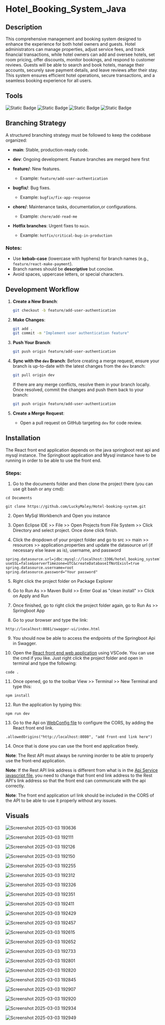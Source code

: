 # Hotel_Booking_System_Java



## Description
This comprehensive management and booking system designed to enhance the experience for both hotel owners and guests. Hotel administrators can manage properties, adjust service fees, and track financial transactions, while hotel owners can add and oversee hotels, set room pricing, offer discounts, monitor bookings, and respond to customer reviews. Guests will be able to search and book hotels, manage their accounts, securely save payment details, and leave reviews after their stay. This system ensures efficient hotel operations, secure transactions, and a seamless booking experience for all users.

## Tools
![Static Badge](https://img.shields.io/badge/VScode-1.97.0%20or%20later-yellow) ![Static Badge](https://img.shields.io/badge/MySQL-v8.0.36%20or%20later-red) ![Static Badge](https://img.shields.io/badge/Eclipse%20IDE-4.33.0%20or%20later-green) ![Static Badge](https://img.shields.io/badge/Springboot%20-3.3.4%20or%20later-orange)

## Branching Strategy

A structured branching strategy must be followed to keep the codebase organized:

- **main**: Stable, production-ready code.
- **dev**: Ongoing development. Feature branches are merged here first

- **feature/**: New features.
  - Example: `feature/add-user-authentication`
- **bugfix/**: Bug fixes.
  - Example: `bugfix/fix-app-response`
- **chore/**: Maintenance tasks, documentation,or configurations.
  - Example: `chore/add-read-me`
- **Hotfix branches**: Urgent fixes to `main`.
   - Example: `hotfix/critical-bug-in-production`

### Notes:
- Use **kebab-case** (lowercase with hyphens) for branch names (e.g., `feature/react-make-payment`).
- Branch names should be **descriptive** but concise.
- Avoid spaces, uppercase letters, or special characters.

## Development Workflow

1. **Create a New Branch**:
   ```bash
   git checkout -b feature/add-user-authentication
   ```

2. **Make Changes**:
   ```bash
   git add .
   git commit -m "Implement user authentication feature"
   ```

3. **Push Your Branch**:
   ```bash
   git push origin feature/add-user-authentication
   ```

4. **Sync with the `dev` Branch**:
   Before creating a merge request, ensure your branch is up-to-date with the latest changes from the `dev` branch:
   ```bash
   git pull origin dev
   ```
   If there are any merge conflicts, resolve them in your branch locally. Once resolved, commit the changes and push them back to your branch:
   
   ```bash
   git push origin feature/add-user-authentication
   ```

5. **Create a Merge Request**:
   - Open a pull request on GitHub targeting `dev` for code review.

## Installation
The React front end application depends on the java springboot rest api and mysql instance. The Springboot application and Mysql instance have to be running in order to be able to use the front end.

### Steps:
1. Go to the documents folder and then clone the project there (you can use git bash or any cmd):
```
cd Documents
```
```
git clone https://github.com/LuckyMaley/Hotel-booking-system.git
```

2. Open MySql Workbench and Open you instance

3. Open Eclipse IDE >> File >> Open Projects from File System >> Click Directory and select project. Once done click finish.

4. Click the dropdown of your project folder and go to src >> main >> resources >> application.properties and update the datasource url (if necessary else leave as is), username, and password
```
spring.datasource.url=jdbc:mysql://localhost:3306/hotel_booking_system?useSSL=false&serverTimezone=UTC&createDatabaseIfNotExist=true
spring.datasource.username=root
spring.datasource.password="Your password"
```

5. Right click the project folder on Package Explorer

6. Go to Run As >> Maven Build >> Enter Goal as "clean install" >> Click on Apply and Run

7. Once finished, go to right click the project folder again, go to Run As >> Springboot App

8. Go to your browser and type the link:
```
http://localhost:8081/swagger-ui/index.html
```

9. You should now be able to access the endpoints of the Springboot Api in Swagger.

10. Open the [React front end web application](/react-hotel-booking-system) using VSCode. You can use the cmd if you like. Just right click the project folder and open in terminal and type the following:
```
code .
```

11. Once opened, go to the toolbar View >> Terminal >> New Terminal and type this:
```
npm install
```

12. Run the application by typing this:
```
npm run dev
```

13. Go to the Api on [WebConfig file](/hotel-booking-system/src/main/java/com/hotel/booking/system/api/security/config/WebConfig.java) to configure the CORS, by adding the React front end link.
```
.allowedOrigins("http://localhost:8080", "add front-end link here")
```

14. Once that is done you can use the front end application freely.

**Note**: The Rest API must always be running inorder to be able to properly use the front-end application.

**Note**: If the Rest API link address is different from what is in the [Api Service javascript file](/react-hotel-booking-system/src/components/services/ApiService.js), you need to change that front end link address to the Rest API's link address so that the front end can communicate with the api correctly.

**Note**: The front end application url link should be included in the CORS of the API to be able to use it properly without any issues.

## Visuals
![Screenshot 2025-03-03 193636](https://github.com/user-attachments/assets/ce77bcda-8178-488b-804d-f5f805faf571)

![Screenshot 2025-03-03 192111](https://github.com/user-attachments/assets/d92b3b51-837c-4f36-a018-9b1bdaa107ef)

![Screenshot 2025-03-03 192126](https://github.com/user-attachments/assets/90b3eec0-598c-40db-9101-73f910f0af12)

![Screenshot 2025-03-03 192150](https://github.com/user-attachments/assets/83907176-71db-42b4-8c0e-3d87187d2977)

![Screenshot 2025-03-03 192255](https://github.com/user-attachments/assets/200efc8e-57d0-4e70-b9b8-339474c99459)

![Screenshot 2025-03-03 192312](https://github.com/user-attachments/assets/3f12d6d1-e82e-4271-a0e9-3792117afa64)

![Screenshot 2025-03-03 192326](https://github.com/user-attachments/assets/2859eef5-6730-4abe-9a75-1659f0f1e03e)

![Screenshot 2025-03-03 192351](https://github.com/user-attachments/assets/9cfad7a1-a826-4b71-9c42-0f3013e69185)

![Screenshot 2025-03-03 192411](https://github.com/user-attachments/assets/32fa191c-43a5-40bc-933a-482137231449)

![Screenshot 2025-03-03 192429](https://github.com/user-attachments/assets/9cffe2ed-e30f-4c9f-9c91-d644a006037a)

![Screenshot 2025-03-03 192457](https://github.com/user-attachments/assets/726ce262-daf7-4d90-90c9-a429fc7bcdef)

![Screenshot 2025-03-03 192615](https://github.com/user-attachments/assets/90b7b199-29e8-40ef-8207-cf075488ce4d)

![Screenshot 2025-03-03 192652](https://github.com/user-attachments/assets/8ee6717d-05b9-498d-89f5-91b8370d2e24)

![Screenshot 2025-03-03 192733](https://github.com/user-attachments/assets/330988ac-ed29-4c4e-b4d9-7ff1c5c9cd4d)

![Screenshot 2025-03-03 192801](https://github.com/user-attachments/assets/bc10e00d-9b53-46e7-bd8a-a735829673aa)

![Screenshot 2025-03-03 192820](https://github.com/user-attachments/assets/81242faa-192a-4376-96d3-1c1030068bfc)

![Screenshot 2025-03-03 192845](https://github.com/user-attachments/assets/13b4da22-af06-453e-ace3-82e527c90fdd)

![Screenshot 2025-03-03 192907](https://github.com/user-attachments/assets/c740747e-7375-4e96-b417-a8d044c1a67a)

![Screenshot 2025-03-03 192920](https://github.com/user-attachments/assets/676a918c-bfda-4250-bda6-3618ef4b70e3)

![Screenshot 2025-03-03 192934](https://github.com/user-attachments/assets/92afe32e-aeed-42f5-97e6-7f3eae84d75b)

![Screenshot 2025-03-03 192949](https://github.com/user-attachments/assets/280974b2-e1e9-4aab-99ab-e143a95eefa7)
